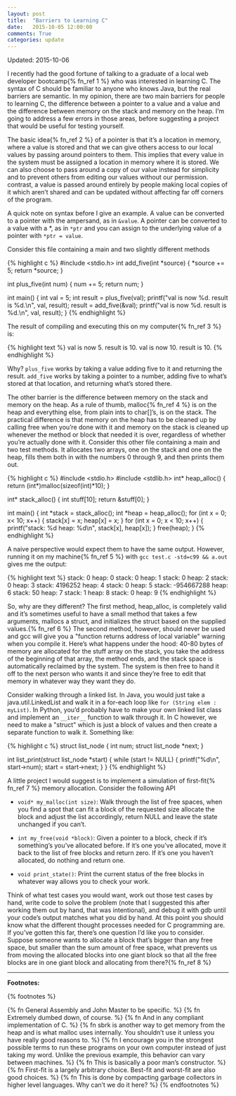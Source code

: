 ```yaml
---
layout: post
title:  "Barriers to Learning C"
date:   2015-10-05 12:00:00
comments: True
categories: update
---
```


Updated: 2015-10-06

I recently had the good fortune of talking to a graduate of a local web
developer bootcamp{% fn_ref 1 %} who was interested in learning C. The
syntax of C should be familiar to anyone who knows Java, but the real
barriers are semantic. In my opinion, there are two main barriers for
people to learning C, the difference between a pointer to a value and a
value and the difference between memory on the stack and memory on the heap.
I’m going to address a few errors in those areas, before suggesting a
project that would be useful for testing yourself.

The basic idea{% fn_ref 2 %} of a pointer is that it’s a location in memory,
where a value is stored and that we can give others access to our local
values by passing around pointers to them. This implies that every value in
the system must be assigned a location in memory where it is stored.
We can also choose to pass around a copy of our value instead for
simplicity and to prevent others from editing our values without our
permission. contrast, a value is passed around entirely by people making local copies
of it which aren’t shared and can be updated without affecting far off
corners of the program.

A quick note on syntax before I give an example. A value can be converted
to a pointer with the ampersand, as in `&value`. A pointer can be converted
to a value with a \*, as in `*ptr` and you can assign to the underlying
value of a pointer with `*ptr = value`.

Consider this file containing a main and two slightly different methods

{% highlight c %}
#include <stdio.h>
int add_five(int *source) {
	*source += 5;
	return *source;
}

int plus_five(int num) {
	num += 5;
	return num;
}

int main() {
	int val = 5;
	int result = plus_five(val);
	printf("val is now %d. result is %d.\n", val, result);
 	result = add_five(&val);
	printf("val is now %d. result is %d.\n", val, result); 
}
{% endhighlight %}

The result of compiling and executing this on my computer{% fn_ref 3 %} is:

{% highlight text %}
val is now 5. result is 10.
val is now 10. result is 10.
{% endhighlight %}

Why? `plus_five` works by taking a value adding five to it and returning the
result. `add_five` works by taking a pointer to a number, adding five to
what’s stored at that location, and returning what’s stored there.

The other barrier is the difference between memory on the stack and memory
on the heap. As a rule of thumb, malloc{% fn_ref 4 %} is on the heap and
everything else, from plain ints to char[]’s, is on the stack. The
practical difference is that memory on the heap has to be cleaned up by
calling free when you’re done with it and memory on the stack is cleaned
up whenever the method or block that needed it is over, regardless of
whether you’re actually done with it.
Consider this other file containing a main and two test methods. It
allocates two arrays, one on the stack and one on the heap, fills them both
in with the numbers 0 through 9, and then prints them out.

{% highlight c %}
#include <stdio.h>
#include <stdlib.h>
int* heap_alloc() {
	return (int*)malloc(sizeof(int)*10);
}

int* stack_alloc() {
	int stuff[10];
	return &stuff[0];
}

int main() {
	int *stack = stack_alloc();
	int *heap = heap_alloc();
	for (int x = 0; x< 10; x++) {
		stack[x] = x;
		heap[x] = x;
	}
	for (int x = 0; x < 10; x++) {
		printf("stack: %d heap: %d\n", stack[x], heap[x]);
	}
	free(heap);
}
{% endhighlight %}

A naive perspective would expect them to have the same output. However,
running it on my machine{% fn_ref 5 %} with `gcc test.c -std=c99 && a.out`
gives me the output:

{% highlight text %}
stack: 0 heap: 0
stack: 0 heap: 1
stack: 0 heap: 2
stack: 0 heap: 3
stack: 4196252 heap: 4
stack: 0 heap: 5
stack: -954667288 heap: 6
stack: 50 heap: 7
stack: 1 heap: 8
stack: 0 heap: 9
{% endhighlight %}

So, why are they different? The first method, heap_alloc, is completely
valid and it’s sometimes useful to have a small method that takes a few
arguments, mallocs a struct, and initializes the struct based on the
supplied values.{% fn_ref 6 %} The second method, however, should never be
used and gcc will give you a  "function returns address of local variable"
warning when you compile it. Here’s what happens under the hood: 40-80
bytes of memory are allocated for the stuff array on the stack, you take
the address of the beginning of that array, the method ends, and the stack
space is automatically reclaimed by the system. The system is then free to
hand it off to the next person who wants it and since they’re free to edit
that memory in whatever way they want they do.

Consider walking through a linked list. In Java, you would just take a
java.util.LinkedList and walk it in a for-each loop like
`for (String elem : myList)`. In Python, you’d probably have to make your
own linked list class and implement an `__iter__` function to walk through
it. In C however, we need to make a "struct" which is just a block of
values and then create a separate function to walk it. Something like:

{% highlight c %}
struct list_node
{
  int num;
  struct list_node *next;
}

int list_print(struct list_node *start) {
	while (start != NULL) {
		printf("%d\n", start->num);
		start = start->next;
	}
}
{% endhighlight %}

A little project I would suggest is to implement a simulation of
first-fit{% fn_ref 7 %} memory allocation. Consider the following API

* `void* my_malloc(int size)`: Walk through the list of free spaces, when you
  find a spot that can fit a block of the requested size allocate the block
  and adjust the list accordingly, return NULL and leave the state unchanged
  if you can’t.

* `int my_free(void *block)`: Given a pointer to a block, check if it’s
  something’s you’ve allocated before. If it’s one you’ve allocated, move
  it back to the list of free blocks and return zero. If it’s one you
  haven’t allocated, do nothing and return one.

* `void print_state()`: Print the current status of the free blocks in
  whatever way allows you to check your work.

Think of what test cases you would want, work out those test cases by hand,
write code to solve the problem (note that I suggested this after working
them out by hand, that was intentional), and debug it with gdb until your
code’s output matches what you did by hand. At this point you should know
what the different thought processes needed for C programming are. If
you’ve gotten this far, there’s one question I’d like you to consider.
Suppose someone wants to allocate a block that’s bigger than any free space,
but smaller than the sum amount of free space, what prevents us from moving
the allocated blocks into one giant block so that all the free blocks are
in one giant block and allocating from there?{% fn_ref 8 %}

--------

**Footnotes:**

{% footnotes %}

  {% fn  General Assembly and John Master to be specific. %}
  {% fn  Extremely dumbed down, of course. %}
  {% fn  And in any compliant implementation of C. %}
  {% fn  sbrk is another way to get memory from the heap and is what malloc uses internally. You shouldn’t use it unless you have really good reasons to. %}
  {% fn  I encourage you in the strongest possible terms to run these programs on your own computer instead of just taking my word. Unlike the previous example, this behavior can vary between machines. %}
  {% fn  This is basically a poor man’s constructor. %}
  {% fn  First-fit is a largely arbitrary choice. Best-fit and worst-fit are also good choices. %}
  {% fn  This is done by compacting garbage collectors in higher level languages. Why can’t we do it here? %}
{% endfootnotes %}
